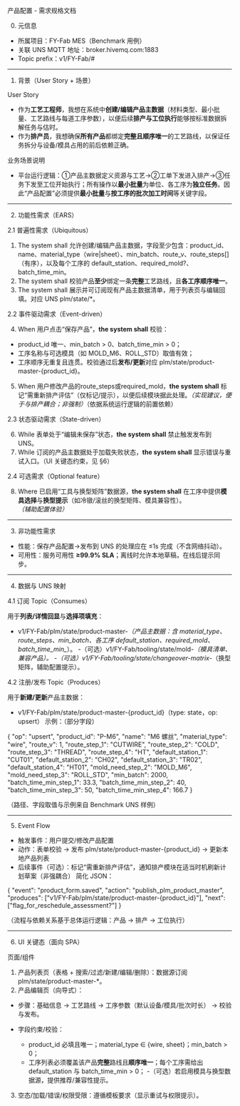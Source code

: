 产品配置 - 需求规格文档

0. 元信息
- 所属项目：FY-Fab MES（Benchmark 用例）
- 关联 UNS MQTT 地址：broker.hivemq.com:1883
- Topic prefix：v1/FY-Fab/#

---

1. 背景（User Story + 场景）

User Story

- 作为**工艺工程师**，我想在系统中**创建/编辑产品主数据**（材料类型、最小批量、工艺路线与每道工序参数），以便后续**排产与工位执行**能够按标准数据拆解任务与估时。
- 作为**排产员**，我想确保**所有产品**都绑定**完整且顺序唯一**的工艺路线，以保证任务拆分与设备/模具占用的前后依赖正确。
  
业务场景说明

- 平台运行逻辑：①产品主数据定义资源与工艺→②工单下发进入排产→③任务下发至工位开始执行；所有操作以**最小批量**为单位、各工序为**独立任务**。因此“产品配置”必须提供**最小批量**与**按工序的批次加工时间**等关键字段。
  

---

2. 功能性需求（EARS）

2.1 普遍性需求（Ubiquitous）

1. The system shall 允许创建/编辑产品主数据，字段至少包含：product_id、name、material_type（wire|sheet）、min_batch、route_v、route_steps[]（有序），以及每个工序的 default_station、required_mold?、batch_time_min。
2. The system shall 校验产品**至少**绑定一条**完整**工艺路线，且**各工序顺序唯一**。
3. The system shall 展示并可订阅现有产品主数据清单，用于列表页与编辑回填。对应 UNS plm/state/*。
  
  
2.2 事件驱动需求（Event-driven）

4. When 用户点击“保存产品”，**the system shall** 校验：
  
  - product_id 唯一、min_batch > 0、batch_time_min > 0；
  - 工序名称与可选模具（如 MOLD_M6、ROLL_STD）取值有效；
  - 工序顺序无重复且连贯。校验通过后**发布/更新**对应 plm/state/product-master-{product_id}。
5. When 用户修改产品的route_steps或required_mold，**the system shall** 标记“需重新排产评估”（仅标记/提示），以便后续模块据此处理。*（实现建议，便于与排产耦合；非强制）*（依据系统运行逻辑的前置依赖）
  
2.3 状态驱动需求（State-driven）

6. While 表单处于“编辑未保存”状态，**the system shall** 禁止触发发布到 UNS。
7. While 订阅的产品主数据处于加载失败状态，**the system shall** 显示错误与重试入口。（UI 关键态约束，见 §6）
  
2.4 可选需求（Optional feature）

8. Where 已启用“工具与换型矩阵”数据源，**the system shall** 在工序中提供**模具选择**与**换型提示**（如冷镦/滚丝的换型矩阵、模具兼容性）。*（辅助配置体验）* 
  

---

3. 非功能性需求

- 性能：保存产品配置→发布到 UNS 的处理应在 ≤1s 完成（不含网络抖动）。
- 可用性：服务可用性 **≥99.9% SLA**；离线时允许本地草稿，在线后提示同步。
  

---

4. 数据与 UNS 映射

4.1 订阅 Topic（Consumes）

用于**列表/详情回显**与**选择项填充**：

- v1/FY-Fab/plm/state/product-master-*（产品主数据：含 material_type、route_steps、min_batch、各工序 default_station、required_mold、batch_time_min_*）。
-（可选）v1/FY-Fab/tooling/state/mold-*（模具清单、兼容产品）。
-（可选）v1/FY-Fab/tooling/state/changeover-matrix-*（换型矩阵，辅助配置提示）。
  
4.2 注册/发布 Topic（Produces）

用于**新建/更新**产品主数据：

- v1/FY-Fab/plm/state/product-master-{product_id}（type: state，op: upsert）
示例：（部分字段）
  
{
  "op": "upsert",
  "product_id": "P-M6",
  "name": "M6 螺丝",
  "material_type": "wire",
  "route_v": 1,
  "route_step_1": "CUTWIRE",
  "route_step_2": "COLD",
  "route_step_3": "THREAD",
  "route_step_4": "HT",
  "default_station_1": "CUT01",
  "default_station_2": "CH02",
  "default_station_3": "TR02",
  "default_station_4": "HT01",
  "mold_need_step_2": "MOLD_M6",
  "mold_need_step_3": "ROLL_STD",
  "min_batch": 2000,
  "batch_time_min_step_1": 33.3,
  "batch_time_min_step_2": 40,
  "batch_time_min_step_3": 50,
  "batch_time_min_step_4": 166.7
}
  
  （路径、字段取值与示例来自 Benchmark UNS 样例）
  

---

5. Event Flow

- 触发事件：用户提交/修改产品配置
- 动作：表单校验 → 发布 plm/state/product-master-{product_id} → 更新本地产品列表
- 后续事件（可选）：标记“需重新排产评估”，通知排产模块在适当时机刷新计划草案（非强耦合）
简化 JSON：
  
{
  "event": "product_form.saved",
  "action": "publish_plm_product_master",
  "produces": ["v1/FY-Fab/plm/state/product-master-{product_id}"],
  "next": ["flag_for_reschedule_assessment?"]
}

（流程与依赖关系基于总体运行逻辑：产品 → 排产 → 工位执行）


---

6. UI 关键态（面向 SPA）

页面/组件

1. 产品列表页（表格 + 搜索/过滤/新建/编辑/删除）：数据源订阅 plm/state/product-master-*。
2. 产品编辑页（向导式）：
  
  - 步骤：基础信息 → 工艺路线 → 工序参数（默认设备/模具/批次时长） → 校验与发布。
  - 字段约束/校验：
    
    - product_id 必填且唯一；material_type ∈ {wire, sheet}；min_batch > 0；
    - 工序列表必须覆盖该产品**完整**路线且**顺序唯一**；每个工序需给出 default_station 与 batch_time_min > 0；
    -（可选）若启用模具与换型数据源，提供推荐/兼容性提示。
3. 空态/加载/错误/权限受限：遵循模板要求（显示重试与权限提示）。